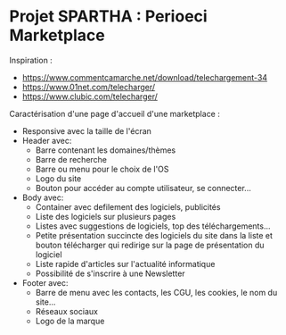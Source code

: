 # Projet SPARTHA : Perioeci Marketplace

Inspiration :
- https://www.commentcamarche.net/download/telechargement-34
- https://www.01net.com/telecharger/
- https://www.clubic.com/telecharger/  

Caractérisation d'une page d'accueil d'une marketplace :
- Responsive avec la taille de l'écran
- Header avec:
  - Barre  contenant les domaines/thèmes
  - Barre de recherche 
  - Barre ou menu pour le choix de l'OS
  - Logo du site 
  - Bouton pour accéder au compte utilisateur, se connecter...
- Body avec:
  - Container avec defilement des logiciels, publicités
  - Liste des logiciels sur plusieurs pages 
  - Listes avec suggestions de logiciels, top des téléchargements...
  - Petite présentation succincte des logiciels du site dans la liste et bouton télécharger qui redirige sur la page de présentation du logiciel
  - Liste rapide d'articles sur l'actualité informatique 
  - Possibilité de s'inscrire à une Newsletter 
- Footer avec:
  - Barre de menu avec les contacts, les CGU, les cookies, le nom du site...
  - Réseaux sociaux
  - Logo de la marque
